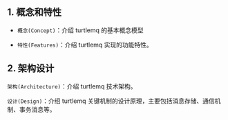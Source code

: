 ## 1. 概念和特性
- `概念(Concept)`：介绍 turtlemq 的基本概念模型

- `特性(Features)`：介绍 turtlemq 实现的功能特性。

## 2. 架构设计
`架构(Architecture)`：介绍 turtlemq 技术架构。

`设计(Design)`：介绍 turtlemq 关键机制的设计原理，主要包括消息存储、通信机制、事务消息等。